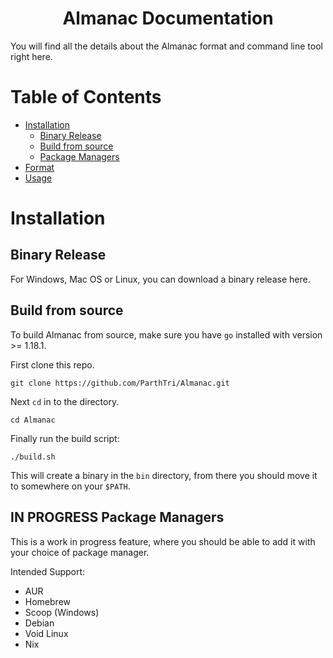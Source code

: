 <h1 style="text-align:center">Almanac Documentation</h1>

You will find all the details about the Almanac format and command line tool right here.

# Table of Contents
- [Installation](#Installation)
    - [Binary Release](#binary-release)
    - [Build from source](#build-from-source)
    - [Package Managers](#in-progress-package-managers)
- [Format](./Foramt.md)
- [Usage](./Usage.md)

# Installation
## Binary Release

For Windows, Mac OS or Linux, you can download a binary release here.

## Build from source

To build Almanac from source, make sure you have `go` installed with version >= 1.18.1.

First clone this repo.
```shell
git clone https://github.com/ParthTri/Almanac.git
```

Next `cd` in to the directory.
```shell
cd Almanac
```

Finally run the build script:
```shell
./build.sh
```

This will create a binary in the `bin` directory, from there you should move it to somewhere on your `$PATH`.

## IN PROGRESS Package Managers

This is a work in progress feature, where you should be able to add it with your choice of package manager.

Intended Support:

- AUR
- Homebrew 
- Scoop (Windows)
- Debian
- Void Linux
- Nix 

